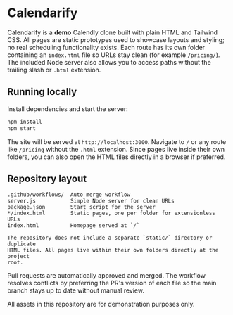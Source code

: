 # Calendarify

Calendarify is a **demo** Calendly clone built with plain HTML and Tailwind CSS.
All pages are static prototypes used to showcase layouts and styling; no real
scheduling functionality exists.
Each route has its own folder containing an `index.html` file so URLs stay
clean (for example `/pricing/`). The included Node server also allows you to
access paths without the trailing slash or `.html` extension.

## Running locally

Install dependencies and start the server:

```bash
npm install
npm start
```

The site will be served at `http://localhost:3000`. Navigate to `/` or any route
like `/pricing` without the `.html` extension. Since pages live inside their own
folders, you can also open the HTML files directly in a browser if preferred.

## Repository layout

```
.github/workflows/  Auto merge workflow
server.js           Simple Node server for clean URLs
package.json        Start script for the server
*/index.html        Static pages, one per folder for extensionless URLs
index.html          Homepage served at `/`

The repository does not include a separate `static/` directory or duplicate
HTML files. All pages live within their own folders directly at the project
root.
```

Pull requests are automatically approved and merged. The workflow resolves
conflicts by preferring the PR's version of each file so the main branch stays
up to date without manual review.

All assets in this repository are for demonstration purposes only.
